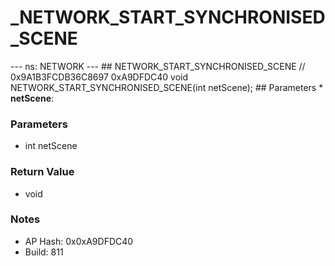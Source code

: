 # _NETWORK_START_SYNCHRONISED_SCENE

--- ns: NETWORK --- ## NETWORK_START_SYNCHRONISED_SCENE  // 0x9A1B3FCDB36C8697 0xA9DFDC40 void NETWORK_START_SYNCHRONISED_SCENE(int netScene);   ## Parameters * **netScene**:

### Parameters
* int netScene

### Return Value
* void

### Notes
* AP Hash: 0x0xA9DFDC40
* Build: 811

